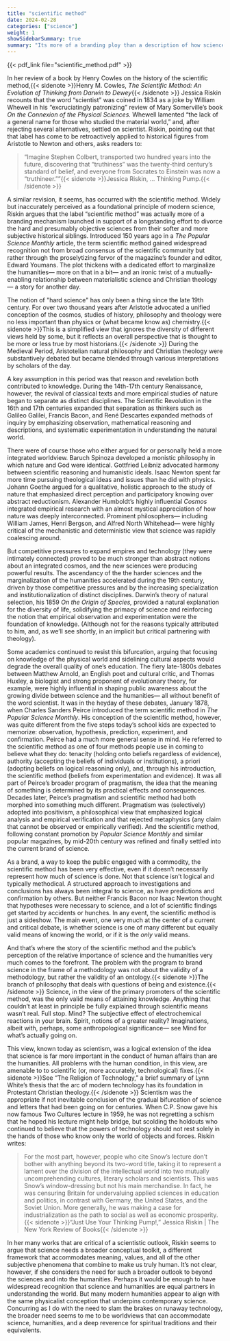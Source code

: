 ```yaml
---
title: "scientific method"
date: 2024-02-28
categories: ["science"]
weight: 1
showSidebarSummary: true
summary: "Its more of a branding ploy than a description of how science is done."
---
```

{{< pdf_link file="scientific_method.pdf" >}}


In her review of a book by Henry Cowles on the history of the scientific method,{{< sidenote >}}Henry M. Cowles, *The Scientific Method: An Evolution of Thinking from Darwin to Dewey*{{< /sidenote >}} Jessica Riskin recounts that the word “scientist” was coined in 1834 as a joke by William Whewell in his “excruciatingly patronizing” review of Mary Somerville’s book *On the Connexion of the Physical Sciences.* Whewell lamented “the lack of a general name for those who studied the material world,” and, after rejecting several alternatives, settled on scientist. Riskin, pointing out that that label has come to be retroactively applied to historical figures from Aristotle to Newton and others, asks readers to:

> “Imagine Stephen Colbert, transported two hundred years into the future, discovering that “truthiness” was the twenty-third century’s standard of belief, and everyone from Socrates to Einstein was now a “truthineer.””{{< sidenote >}}Jessica Riskin, … Thinking Pump.{{< /sidenote >}}

A similar revision, it seems, has occurred with the scientific method. Widely but inaccurately perceived as a foundational principle of modern science, Riskin argues that the label “scientific method” was actually more of a branding mechanism launched in support of a longstanding effort to divorce the hard and presumably objective sciences from their softer and more subjective historical siblings. Introduced 150 years ago in a *The Popular Science Monthly* article, the term scientific method gained widespread recognition not from broad consensus of the scientific community but rather through the proselytizing fervor of the magazine’s founder and editor, Edward Youmans. The plot thickens with a dedicated effort to marginalize the humanities— more on that in a bit— and an ironic twist of a mutually-enabling relationship between materialistic science and Christian theology— a story for another day. 

The notion of "hard science" has only been a thing since the late 19th century. For over two thousand years after Aristotle advocated a unified conception of the cosmos, studies of history, philosophy and theology were no less important than physics or (what became know as) chemistry.{{< sidenote >}}This is a simplified view that ignores the diversity of different views held by some, but it reflects an overall perspective that is thought to be more or less true by most historians.{{< /sidenote >}}  During the Medieval Period, Aristotelian natural philosophy and Christian theology were substantively debated but became blended through various interpretations by scholars of the day. 

A key assumption in this period was that reason and revelation both contributed to knowledge.  During the 14th-17th century Renaissance, however, the revival of classical texts and more empirical studies of nature began to separate as distinct disciplines. The Scientific Revolution in the 16th and 17th centuries expanded that separation as thinkers such as Galileo Galilei, Francis Bacon, and René Descartes expanded methods of inquiry by emphasizing observation, mathematical reasoning and descriptions, and systematic experimentation in understanding the natural world. 

There were of course those who either argued for or personally held a more  integrated worldview. Baruch Spinoza developed a monistic philosophy in which nature and God were identical. Gottfried Leibniz advocated harmony between scientific reasoning and humanistic ideals. Isaac Newton spent far more time pursuing theological ideas and issues than he did with physics. Johann Goethe argued for a qualitative, holistic approach to the study of nature that emphasized direct perception and participatory knowing over abstract reductionism. Alexander Humboldt’s highly influential *Cosmos* integrated empirical research with an almost mystical appreciation of how nature was deeply interconnected. Prominent philosophers— including William James, Henri Bergson, and Alfred North Whitehead— were highly critical of the mechanistic and deterministic view that science was rapidly coalescing around.

But competitive pressures to expand empires and technology (they were intimately connected) proved to be much stronger than abstract notions about an integrated cosmos, and the new sciences were producing powerful results. The ascendancy of the the harder sciences and the marginalization of the humanities accelerated during the 19th century, driven by those competitive pressures and by the increasing specialization and institutionalization of distinct disciplines. Darwin’s theory of natural selection, his 1859 *On the Origin of Species,* provided a natural explanation for the diversity of life, solidifying the primacy of science  and reinforcing the notion that empirical observation and experimentation were the foundation of knowledge. (Although not for the reasons typically attributed to him, and, as we’ll see shortly, in an implicit but critical partnering with theology).  

Some academics continued to resist this bifurcation, arguing that focusing on knowledge of the physical world and sidelining cultural aspects would degrade the overall quality of one’s education. The fiery late-1800s debates between Matthew Arnold, an English poet and cultural critic, and Thomas Huxley, a biologist and strong proponent of evolutionary theory, for example, were highly influential in shaping public awareness about the growing divide between science and the humanities— all without benefit of the word scientist. It was in the heyday of these debates, January 1878, when Charles Sanders Peirce introduced the term scientific method in *The Popular Science Monthly*.  His conception of the scientific method, however, was quite different from the five steps today’s school kids are expected to memorize: observation, hypothesis, prediction, experiment, and confirmation. Peirce had a much more general sense in mind. He referred to the scientific method as one of four methods people use in coming to believe what they do: tenacity (holding onto beliefs regardless of evidence), authority (accepting the beliefs of individuals or institutions), a priori (adopting beliefs on logical reasoning only), and, through his introduction, the scientific method (beliefs from experimentation and evidence). It was all part of Peirce’s broader program of pragmatism, the idea that the meaning of something is determined by its practical effects and consequences.
Decades later, Peirce’s pragmatism and scientific method had both morphed into something much different. Pragmatism was (selectively) adopted into positivism, a philosophical view that emphasized logical analysis and empirical verification and that rejected metaphysics (any claim that cannot be observed or empirically verified). And the scientific method, following constant promotion by *Popular Science Monthly* and similar popular magazines, by mid-20th century was refined and finally settled into the current brand of science. 

As a brand, a way to keep the public engaged with a commodity, the scientific method has been very effective, even if it doesn’t necessarily represent how much of science is done. Not that science isn’t logical and typically methodical.  A structured approach to investigations and conclusions has always been integral to science, as have predictions and confirmation by others. But neither Francis Bacon nor Isaac Newton thought that hypotheses were necessary to science, and a lot of scientific findings get started by accidents or hunches. In any event, the scientific method is just a sideshow. The main event, one very much at the center of a current and critical debate, is whether science is one of many different but equally valid means of knowing the world, or if it is the *only* valid means.

And that’s where the story of the scientific method and the public’s perception of the relative importance of science and the humanities very much comes to the forefront. The problem with the program to brand science in the frame of a methodology was not about the validity of a methodology, but rather the validity of an ontology.{{< sidenote >}}The branch of philosophy that deals with questions of being and existence.{{< /sidenote >}}  Science, in the view of the primary promoters of the scientific method, was the only valid means of attaining knowledge.  Anything that couldn’t at least in principle be fully explained through scientific means wasn’t real. Full stop. Mind? The subjective effect of electrochemical reactions in your brain. Spirit, notions of a greater reality? Imaginations, albeit with, perhaps, some anthropological significance— see Mind for what’s actually going on. 

This view, known today as scientism, was a logical extension of the idea that science is far more important in the conduct of human affairs than are the humanities. All problems with the human condition, in this view, are amenable to to scientific (or, more accurately, technological) fixes.{{< sidenote >}}See “The Religion of Technology,” a brief summary of Lynn White’s thesis that the arc of modern technology has its foundation in Protestant Christian theology.{{< /sidenote >}} Scientism was the appropriate if not inevitable conclusion of the gradual bifurcation of science and letters that had been going on for centuries. When C.P. Snow gave his now famous Two Cultures lecture in 1959, he was not regretting a schism that he hoped his lecture might help bridge, but scolding the holdouts who continued to believe that the powers of technology should not rest solely in the hands of those who know only the world of objects and forces. Riskin writes:
> For the most part, however, people who cite Snow’s lecture don’t bother with anything beyond its two-word title, taking it to represent a lament over the division of the intellectual world into two mutually uncomprehending cultures, literary scholars and scientists. This was Snow’s window-dressing but not his main merchandise. In fact, he was censuring Britain for undervaluing applied sciences in education and politics, in contrast with Germany, the United States, and the Soviet Union. More generally, he was making a case for industrialization as the path to social as well as economic prosperity.{{< sidenote >}}“Just Use Your Thinking Pump!,” Jessica Riskin | The New York Review of Books{{< /sidenote >}}

In her many works that are critical of a scientistic outlook, Riskin seems to argue that science needs a broader conceptual toolkit, a different framework that accommodates meaning, values, and all of the other subjective phenomena that combine to make us truly human.  It’s not clear, however, if she considers the need for such a broader outlook to beyond the sciences and into the humanities. Perhaps it would be enough to have widespread recognition that science and humanities are equal partners in understanding the world.  But many modern humanities appear to align with the same physicalist conception that underpins contemporary science. Concurring as I do with the need to slam the brakes on runaway technology, the broader need seems to me to be worldviews that can accommodate science, humanities, and a deep reverence for spiritual traditions and their equivalents. 

